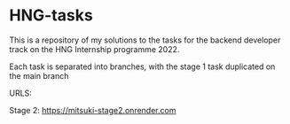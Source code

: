 # HNG-tasks

This is a repository of my solutions to the tasks for the backend developer track on the HNG Internship programme 2022.

Each task is separated into branches, with the stage 1 task duplicated on the main branch

URLS:

Stage 2: https://mitsuki-stage2.onrender.com
